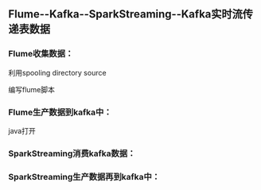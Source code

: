 ## Flume--Kafka--SparkStreaming--Kafka实时流传递表数据

### Flume收集数据：

利用spooling directory source

编写flume脚本



### Flume生产数据到kafka中：

java打开

### SparkStreaming消费kafka数据：

### SparkStreaming生产数据再到kafka中：